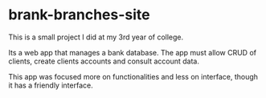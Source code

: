 # brank-branches-site
This is a small project I did at my 3rd year of college.

Its a web app that manages a bank database. The app must allow CRUD of clients, create clients accounts and  consult account data.

This app was focused more on functionalities and less on interface, though it has a friendly interface.

 
